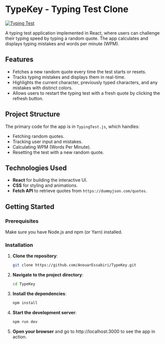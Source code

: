 # TypeKey - Typing Test Clone

[![Typing Test](https://img.shields.io/badge/Typing-Test-brightgreen.svg)](https://github.com/AnouarEssabiri/TypeKey)

A typing test application implemented in React, where users can challenge their typing speed by typing a random quote. The app calculates and displays typing mistakes and words per minute (WPM).

## Features

- Fetches a new random quote every time the test starts or resets.
- Tracks typing mistakes and displays them in real-time.
- Highlights the current character, previously typed characters, and any mistakes with distinct colors.
- Allows users to restart the typing test with a fresh quote by clicking the refresh button.

## Project Structure

The primary code for the app is in `TypingTest.js`, which handles:

- Fetching random quotes.
- Tracking user input and mistakes.
- Calculating WPM (Words Per Minute).
- Resetting the test with a new random quote.

## Technologies Used

- **React** for building the interactive UI.
- **CSS** for styling and animations.
- **Fetch API** to retrieve quotes from `https://dummyjson.com/quotes`.

## Getting Started

### Prerequisites

Make sure you have Node.js and npm (or Yarn) installed.

### Installation

1. **Clone the repository**:
   ```bash
   git clone https://github.com/AnouarEssabiri/TypeKey.git
2. **Navigate to the project directory**:
   ```bash
   cd TypeKey
3. **Install the dependencies**:
   ```bash
   npm install
4. **Start the development server**:
   ```bash
   npm run dev
5. **Open your browser** and go to http://localhost:3000 to see the app in action.